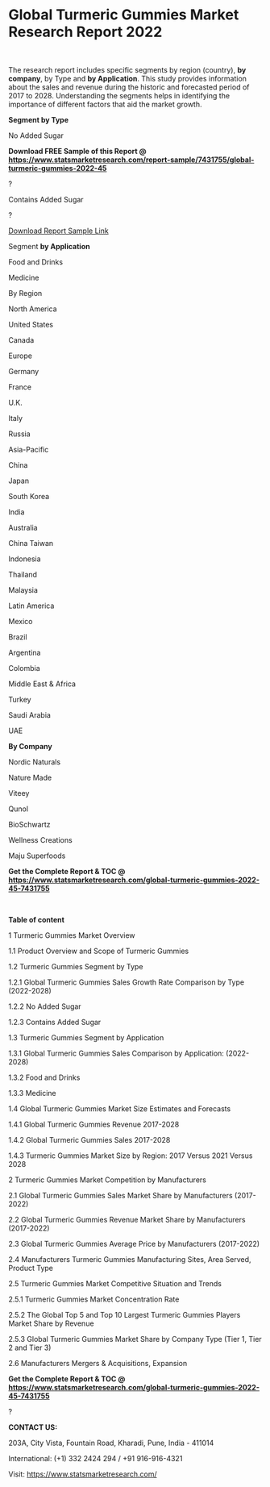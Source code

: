 <h1>Global Turmeric Gummies Market Research Report 2022</h1><br/><p>The research report includes specific segments by region (country), <strong>by company</strong>, by Type and <strong>by Application</strong>. This study provides information about the sales and revenue during the historic and forecasted period of 2017 to 2028. Understanding the segments helps in identifying the importance of different factors that aid the market growth.</p>
 
 
 
 <p><strong>Segment by Type</strong></p>
 
 
 
 <p>No Added Sugar</p>
 
 
 
 <div><b>Download FREE Sample of this Report @ <a href="https://www.statsmarketresearch.com/download-free-sample/7431755/global-turmeric-gummies-2022-45">https://www.statsmarketresearch.com/report-sample/7431755/global-turmeric-gummies-2022-45</a></b></div>
 
 
 
 <p>? </p>
 
 
 
 <p>Contains Added Sugar</p>
 
 
 
 <p>? </p>
 
 
 
 <p><a href="https://www.statsmarketresearch.com/download-free-sample/7431755/global-turmeric-gummies-2022-45">Download Report Sample Link</a></p>
 
 
 
 <p>Segment <strong>by Application</strong></p>
 
 
 
 <p>Food and Drinks</p>
 
 
 
 <p>Medicine</p>
 
 
 
 <p>By Region</p>
 
 
 
 <p>North America</p>
 
 
 
 <p>United States</p>
 
 
 
 <p>Canada</p>
 
 
 
 <p>Europe</p>
 
 
 
 <p>Germany</p>
 
 
 
 <p>France</p>
 
 
 
 <p>U.K.</p>
 
 
 
 <p>Italy</p>
 
 
 
 <p>Russia</p>
 
 
 
 <p>Asia-Pacific</p>
 
 
 
 <p>China</p>
 
 
 
 <p>Japan</p>
 
 
 
 <p>South Korea</p>
 
 
 
 <p>India</p>
 
 
 
 <p>Australia</p>
 
 
 
 <p>China Taiwan</p>
 
 
 
 <p>Indonesia</p>
 
 
 
 <p>Thailand</p>
 
 
 
 <p>Malaysia</p>
 
 
 
 <p>Latin America</p>
 
 
 
 <p>Mexico</p>
 
 
 
 <p>Brazil</p>
 
 
 
 <p>Argentina</p>
 
 
 
 <p>Colombia</p>
 
 
 
 <p>Middle East & Africa</p>
 
 
 
 <p>Turkey</p>
 
 
 
 <p>Saudi Arabia</p>
 
 
 
 <p>UAE</p>
 
 
 
 <p><strong>By Company</strong></p>
 
 
 
 <p>Nordic Naturals</p>
 
 
 
 <p>Nature Made</p>
 
 
 
 <p>Viteey</p>
 
 
 
 <p>Qunol</p>
 
 
 
 <p>BioSchwartz</p>
 
 
 
 <p>Wellness Creations</p>
 
 
 
 <p>Maju Superfoods</p>
 
 
 
 <div><b>Get the Complete Report & TOC @ <a href="https://www.statsmarketresearch.com/global-turmeric-gummies-2022-45-7431755">https://www.statsmarketresearch.com/global-turmeric-gummies-2022-45-7431755</a></b></div>
 
 
 
 <p><br />
 
 <b>Table of content</b></p>
 
 
 
 <p>1 Turmeric Gummies Market Overview<br />
 
 1.1 Product Overview and Scope of Turmeric Gummies<br />
 
 1.2 Turmeric Gummies Segment by Type<br />
 
 1.2.1 Global Turmeric Gummies Sales Growth Rate Comparison by Type (2022-2028)<br />
 
 1.2.2 No Added Sugar<br />
 
 1.2.3 Contains Added Sugar<br />
 
 1.3 Turmeric Gummies Segment by Application<br />
 
 1.3.1 Global Turmeric Gummies Sales Comparison by Application: (2022-2028)<br />
 
 1.3.2 Food and Drinks<br />
 
 1.3.3 Medicine<br />
 
 1.4 Global Turmeric Gummies Market Size Estimates and Forecasts<br />
 
 1.4.1 Global Turmeric Gummies Revenue 2017-2028<br />
 
 1.4.2 Global Turmeric Gummies Sales 2017-2028<br />
 
 1.4.3 Turmeric Gummies Market Size by Region: 2017 Versus 2021 Versus 2028<br />
 
 2 Turmeric Gummies Market Competition by Manufacturers<br />
 
 2.1 Global Turmeric Gummies Sales Market Share by Manufacturers (2017-2022)<br />
 
 2.2 Global Turmeric Gummies Revenue Market Share by Manufacturers (2017-2022)<br />
 
 2.3 Global Turmeric Gummies Average Price by Manufacturers (2017-2022)<br />
 
 2.4 Manufacturers Turmeric Gummies Manufacturing Sites, Area Served, Product Type<br />
 
 2.5 Turmeric Gummies Market Competitive Situation and Trends<br />
 
 2.5.1 Turmeric Gummies Market Concentration Rate<br />
 
 2.5.2 The Global Top 5 and Top 10 Largest Turmeric Gummies Players Market Share by Revenue<br />
 
 2.5.3 Global Turmeric Gummies Market Share by Company Type (Tier 1, Tier 2 and Tier 3)<br />
 
 2.6 Manufacturers Mergers & Acquisitions, Expansion</p>
 
 
 
 <div><b>Get the Complete Report & TOC @ <a href="https://www.statsmarketresearch.com/global-turmeric-gummies-2022-45-7431755">https://www.statsmarketresearch.com/global-turmeric-gummies-2022-45-7431755</a></b></div>
 
 
 
 <p>? </p>
 
 
 
 <p><b>CONTACT US:</b><br />
 
 203A, City Vista, Fountain Road, Kharadi, Pune, India - 411014<br />
 
 International: (+1) 332 2424 294 / +91 916-916-4321<br />
 
 Visit: <a href="https://www.statsmarketresearch.com/">https://www.statsmarketresearch.com/</a></p>